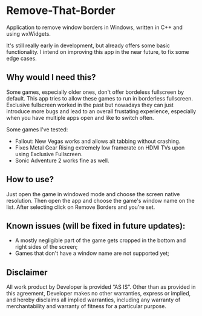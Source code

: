# Remove-That-Border
Application to remove window borders in Windows, written in C++ and using wxWidgets.

It's still really early in development, but already offers some basic functionality. I intend on improving this app in the near future, to fix some edge cases.

## Why would I need this?

Some games, especially older ones, don't offer bordeless fullscreen by default. This app tries to allow these games to run in borderless fullscreen. Exclusive fullscreen worked in the past but nowadays they can just introduce more bugs and lead to an overall frustating experience, especially when you have multiple apps open and like to switch often.

Some games I've tested:

* Fallout: New Vegas works and allows alt tabbing without crashing.
* Fixes Metal Gear Rising extremely low framerate on HDMI TVs upon using Exclusive Fullscreen.
* Sonic Adventure 2 works fine as well.

## How to use?

Just open the game in windowed mode and choose the screen native resolution. Then open the app and choose the game's window name on the list. After selecting click on Remove Borders and you're set.

## Known issues (will be fixed in future updates):

* A mostly negligible part of the game gets cropped in the bottom and right sides of the screen;
* Games that don't have a window name are not supported yet;

## Disclaimer

All work product by Developer is provided “AS IS”. Other than as provided in this agreement, Developer makes no other warranties, express or implied, and hereby disclaims all implied warranties, including any warranty of merchantability and warranty of fitness for a particular purpose.
